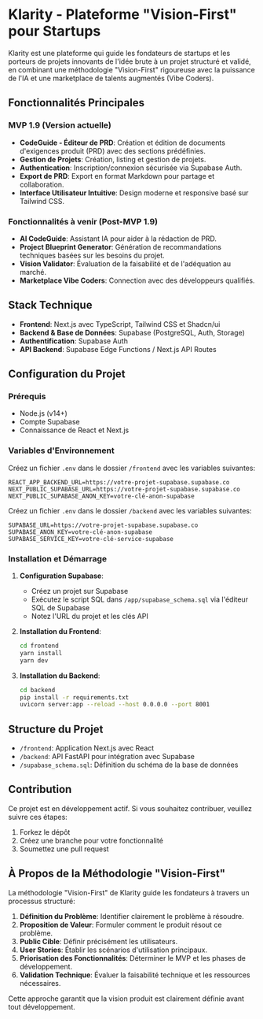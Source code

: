 # Klarity - Plateforme "Vision-First" pour Startups

Klarity est une plateforme qui guide les fondateurs de startups et les porteurs de projets innovants de l'idée brute à un projet structuré et validé, en combinant une méthodologie "Vision-First" rigoureuse avec la puissance de l'IA et une marketplace de talents augmentés (Vibe Coders).

## Fonctionnalités Principales

### MVP 1.9 (Version actuelle)

- **CodeGuide - Éditeur de PRD**: Création et édition de documents d'exigences produit (PRD) avec des sections prédéfinies.
- **Gestion de Projets**: Création, listing et gestion de projets.
- **Authentication**: Inscription/connexion sécurisée via Supabase Auth.
- **Export de PRD**: Export en format Markdown pour partage et collaboration.
- **Interface Utilisateur Intuitive**: Design moderne et responsive basé sur Tailwind CSS.

### Fonctionnalités à venir (Post-MVP 1.9)

- **AI CodeGuide**: Assistant IA pour aider à la rédaction de PRD.
- **Project Blueprint Generator**: Génération de recommandations techniques basées sur les besoins du projet.
- **Vision Validator**: Évaluation de la faisabilité et de l'adéquation au marché.
- **Marketplace Vibe Coders**: Connection avec des développeurs qualifiés.

## Stack Technique

- **Frontend**: Next.js avec TypeScript, Tailwind CSS et Shadcn/ui
- **Backend & Base de Données**: Supabase (PostgreSQL, Auth, Storage)
- **Authentification**: Supabase Auth
- **API Backend**: Supabase Edge Functions / Next.js API Routes

## Configuration du Projet

### Prérequis

- Node.js (v14+)
- Compte Supabase
- Connaissance de React et Next.js

### Variables d'Environnement

Créez un fichier `.env` dans le dossier `/frontend` avec les variables suivantes:

```
REACT_APP_BACKEND_URL=https://votre-projet-supabase.supabase.co
NEXT_PUBLIC_SUPABASE_URL=https://votre-projet-supabase.supabase.co
NEXT_PUBLIC_SUPABASE_ANON_KEY=votre-clé-anon-supabase
```

Créez un fichier `.env` dans le dossier `/backend` avec les variables suivantes:

```
SUPABASE_URL=https://votre-projet-supabase.supabase.co
SUPABASE_ANON_KEY=votre-clé-anon-supabase
SUPABASE_SERVICE_KEY=votre-clé-service-supabase
```

### Installation et Démarrage

1. **Configuration Supabase**:
   - Créez un projet sur Supabase
   - Exécutez le script SQL dans `/app/supabase_schema.sql` via l'éditeur SQL de Supabase
   - Notez l'URL du projet et les clés API

2. **Installation du Frontend**:
   ```bash
   cd frontend
   yarn install
   yarn dev
   ```

3. **Installation du Backend**:
   ```bash
   cd backend
   pip install -r requirements.txt
   uvicorn server:app --reload --host 0.0.0.0 --port 8001
   ```

## Structure du Projet

- `/frontend`: Application Next.js avec React
- `/backend`: API FastAPI pour intégration avec Supabase
- `/supabase_schema.sql`: Définition du schéma de la base de données

## Contribution

Ce projet est en développement actif. Si vous souhaitez contribuer, veuillez suivre ces étapes:

1. Forkez le dépôt
2. Créez une branche pour votre fonctionnalité
3. Soumettez une pull request

## À Propos de la Méthodologie "Vision-First"

La méthodologie "Vision-First" de Klarity guide les fondateurs à travers un processus structuré:

1. **Définition du Problème**: Identifier clairement le problème à résoudre.
2. **Proposition de Valeur**: Formuler comment le produit résout ce problème.
3. **Public Cible**: Définir précisément les utilisateurs.
4. **User Stories**: Établir les scénarios d'utilisation principaux.
5. **Priorisation des Fonctionnalités**: Déterminer le MVP et les phases de développement.
6. **Validation Technique**: Évaluer la faisabilité technique et les ressources nécessaires.

Cette approche garantit que la vision produit est clairement définie avant tout développement.
